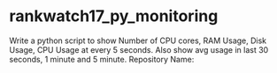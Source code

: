 # rankwatch17_py_monitoring
Write a python script to show Number of CPU cores, RAM Usage, Disk Usage, CPU Usage at every 5 seconds. Also show avg usage in last 30 seconds, 1 minute and 5 minute. Repository Name:
